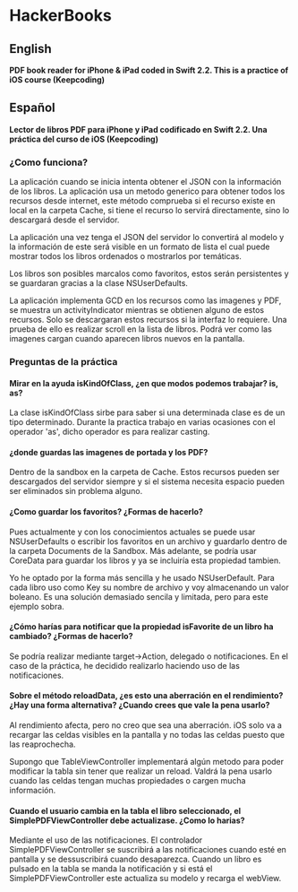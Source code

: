 # HackerBooks

## English

**PDF book reader for iPhone &amp; iPad coded in Swift 2.2. This is a practice of iOS course (Keepcoding)**

## Español

**Lector de libros PDF para iPhone y iPad codificado en Swift 2.2. Una práctica del curso de iOS (Keepcoding)** 

### ¿Como funciona?

La aplicación cuando se inicia intenta obtener el JSON con la información de los libros. La aplicación usa un metodo generico para obtener todos los recursos desde internet, este método comprueba si el recurso existe en local en la carpeta Cache, si tiene el recurso lo servirá directamente, sino lo descargará desde el servidor. 

La aplicación una vez tenga el JSON del servidor lo convertirá al modelo y la información de este será visible en un formato de lista el cual puede mostrar todos los libros ordenados o mostrarlos por temáticas.

Los libros son posibles marcalos como favoritos, estos serán persistentes y se guardaran gracias a la clase NSUserDefaults.

La aplicación implementa GCD en los recursos como las imagenes y PDF, se muestra un activityIndicator mientras se obtienen alguno de estos recursos. Solo se descargaran estos recursos si la interfaz lo requiere. Una prueba de ello es realizar scroll en la lista de libros. Podrá ver como las imagenes cargan cuando aparecen libros nuevos en la pantalla.

### Preguntas de la práctica

#### Mirar en la ayuda isKindOfClass, ¿en que modos podemos trabajar? is, as?

La clase isKindOfClass sirbe para saber si una determinada clase es de un tipo determinado. Durante la practica trabajo en varias ocasiones con el operador 'as', dicho operador es para realizar casting.

#### ¿donde guardas las imagenes de portada y los PDF?

Dentro de la sandbox en la carpeta de Cache. Estos recursos pueden ser descargados del servidor siempre y si el sistema necesita espacio pueden ser eliminados sin problema alguno.

#### ¿Como guardar los favoritos? ¿Formas de hacerlo?

Pues actualmente y con los conocimientos actuales se puede usar NSUserDefaults o escribir los favoritos en un archivo y guardarlo dentro de la carpeta Documents de la Sandbox. Más adelante, se podría usar CoreData para guardar los libros y ya se incluiría esta propiedad tambien.

Yo he optado por la forma más sencilla y he usado NSUserDefault. Para cada libro uso como Key su nombre de archivo y voy almacenando un valor boleano. Es una solución demasiado sencila y limitada, pero para este ejemplo sobra.

#### ¿Cómo harías para notificar que la propiedad isFavorite de un libro ha cambiado? ¿Formas de hacerlo?

Se podría realizar mediante target->Action, delegado o notificaciones. En el caso de la práctica, he decidido realizarlo haciendo uso de las notificaciones.

#### Sobre el método reloadData, ¿es esto una aberración en el rendimiento? ¿Hay una forma alternativa? ¿Cuando crees que vale la pena usarlo?

Al rendimiento afecta, pero no creo que sea una aberración. iOS solo va a recargar las celdas visibles en la pantalla y no todas las celdas puesto que las reaprochecha.

Supongo que TableViewController implementará algún metodo para poder modificar la tabla sin tener que realizar un reload. Valdrá la pena usarlo cuando las celdas tengan muchas propiedades o cargen mucha información.

#### Cuando el usuario cambia en la tabla el libro seleccionado, el SimplePDFViewController debe actualizase. ¿Como lo harias?

Mediante el uso de las notificaciones. El controlador SimplePDFViewController se suscribirá a las notificaciones cuando esté en pantalla y se dessuscribirá cuando desaparezca. Cuando un libro es pulsado en la tabla se manda la notificación y si está el SimplePDFViewController este actualiza su modelo y recarga el webView.
